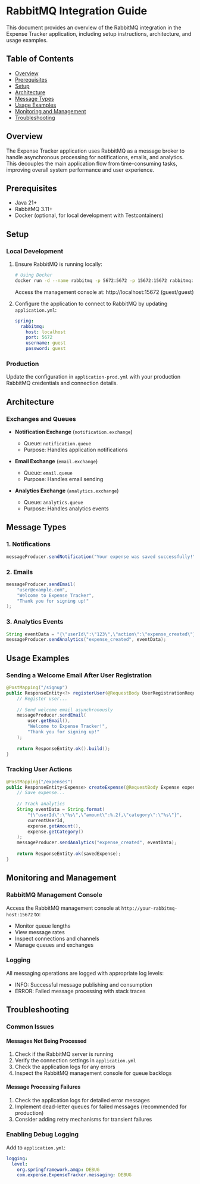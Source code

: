 # RabbitMQ Integration Guide

This document provides an overview of the RabbitMQ integration in the Expense Tracker application, including setup instructions, architecture, and usage examples.

## Table of Contents
- [Overview](#overview)
- [Prerequisites](#prerequisites)
- [Setup](#setup)
- [Architecture](#architecture)
- [Message Types](#message-types)
- [Usage Examples](#usage-examples)
- [Monitoring and Management](#monitoring-and-management)
- [Troubleshooting](#troubleshooting)

## Overview
The Expense Tracker application uses RabbitMQ as a message broker to handle asynchronous processing for notifications, emails, and analytics. This decouples the main application flow from time-consuming tasks, improving overall system performance and user experience.

## Prerequisites
- Java 21+
- RabbitMQ 3.11+
- Docker (optional, for local development with Testcontainers)

## Setup

### Local Development
1. Ensure RabbitMQ is running locally:
   ```bash
   # Using Docker
   docker run -d --name rabbitmq -p 5672:5672 -p 15672:15672 rabbitmq:3.11-management
   ```
   
   Access the management console at: http://localhost:15672 (guest/guest)

2. Configure the application to connect to RabbitMQ by updating `application.yml`:
   ```yaml
   spring:
     rabbitmq:
       host: localhost
       port: 5672
       username: guest
       password: guest
   ```

### Production
Update the configuration in `application-prod.yml` with your production RabbitMQ credentials and connection details.

## Architecture

### Exchanges and Queues
- **Notification Exchange** (`notification.exchange`)
  - Queue: `notification.queue`
  - Purpose: Handles application notifications

- **Email Exchange** (`email.exchange`)
  - Queue: `email.queue`
  - Purpose: Handles email sending

- **Analytics Exchange** (`analytics.exchange`)
  - Queue: `analytics.queue`
  - Purpose: Handles analytics events

## Message Types

### 1. Notifications
```java
messageProducer.sendNotification("Your expense was saved successfully!");
```

### 2. Emails
```java
messageProducer.sendEmail(
    "user@example.com",
    "Welcome to Expense Tracker",
    "Thank you for signing up!"
);
```

### 3. Analytics Events
```java
String eventData = "{\"userId\":\"123\",\"action\":\"expense_created\"}";
messageProducer.sendAnalytics("expense_created", eventData);
```

## Usage Examples

### Sending a Welcome Email After User Registration
```java
@PostMapping("/signup")
public ResponseEntity<?> registerUser(@RequestBody UserRegistrationRequest request) {
    // Register user...
    
    // Send welcome email asynchronously
    messageProducer.sendEmail(
        user.getEmail(),
        "Welcome to Expense Tracker!",
        "Thank you for signing up!"
    );
    
    return ResponseEntity.ok().build();
}
```

### Tracking User Actions
```java
@PostMapping("/expenses")
public ResponseEntity<Expense> createExpense(@RequestBody Expense expense) {
    // Save expense...
    
    // Track analytics
    String eventData = String.format(
        "{\"userId\":\"%s\",\"amount\":%.2f,\"category\":\"%s\"}",
        currentUserId,
        expense.getAmount(),
        expense.getCategory()
    );
    messageProducer.sendAnalytics("expense_created", eventData);
    
    return ResponseEntity.ok(savedExpense);
}
```

## Monitoring and Management

### RabbitMQ Management Console
Access the RabbitMQ management console at `http://your-rabbitmq-host:15672` to:
- Monitor queue lengths
- View message rates
- Inspect connections and channels
- Manage queues and exchanges

### Logging
All messaging operations are logged with appropriate log levels:
- INFO: Successful message publishing and consumption
- ERROR: Failed message processing with stack traces

## Troubleshooting

### Common Issues

#### Messages Not Being Processed
1. Check if the RabbitMQ server is running
2. Verify the connection settings in `application.yml`
3. Check the application logs for any errors
4. Inspect the RabbitMQ management console for queue backlogs

#### Message Processing Failures
1. Check the application logs for detailed error messages
2. Implement dead-letter queues for failed messages (recommended for production)
3. Consider adding retry mechanisms for transient failures

### Enabling Debug Logging
Add to `application.yml`:
```yaml
logging:
  level:
    org.springframework.amqp: DEBUG
    com.expense.ExpenseTracker.messaging: DEBUG
```
